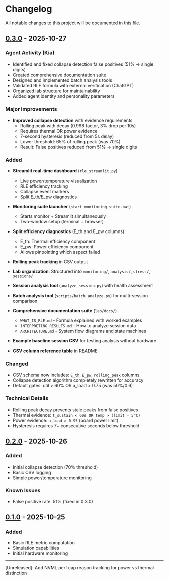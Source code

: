 # Changelog

All notable changes to this project will be documented in this file.

## [0.3.0] - 2025-10-27

### Agent Activity (Kia)
- Identified and fixed collapse detection false positives (51% → single digits)
- Created comprehensive documentation suite
- Designed and implemented batch analysis tools
- Validated RLE formula with external verification (ChatGPT)
- Organized lab structure for maintainability
- Added agent identity and personality parameters

### Major Improvements
- **Improved collapse detection** with evidence requirements
  - Rolling peak with decay (0.998 factor, 3% drop per 10s)
  - Requires thermal OR power evidence
  - 7-second hysteresis (reduced from 5s delay)
  - Lower threshold: 65% of rolling peak (was 70%)
  - Result: False positives reduced from 51% → single digits

### Added
- **Streamlit real-time dashboard** (`rle_streamlit.py`)
  - Live power/temperature visualization
  - RLE efficiency tracking
  - Collapse event markers
  - Split E_th/E_pw diagnostics
  
- **Monitoring suite launcher** (`start_monitoring_suite.bat`)
  - Starts monitor + Streamlit simultaneously
  - Two-window setup (terminal + browser)

- **Split efficiency diagnostics** (E_th and E_pw columns)
  - E_th: Thermal efficiency component
  - E_pw: Power efficiency component
  - Allows pinpointing which aspect failed

- **Rolling peak tracking** in CSV output
- **Lab organization**: Structured into `monitoring/`, `analysis/`, `stress/`, `sessions/`
- **Session analysis tool** (`analyze_session.py`) with health assessment
- **Batch analysis tool** (`scripts/batch_analyze.py`) for multi-session comparison
- **Comprehensive documentation suite** (`lab/docs/`)
  - `WHAT_IS_RLE.md` - Formula explained with worked examples
  - `INTERPRETING_RESULTS.md` - How to analyze session data
  - `ARCHITECTURE.md` - System flow diagrams and state machines
- **Example baseline session CSV** for testing analysis without hardware
- **CSV column reference table** in README

### Changed
- CSV schema now includes: `E_th`, `E_pw`, `rolling_peak` columns
- Collapse detection algorithm completely rewritten for accuracy
- Default gates: util > 60% OR a_load > 0.75 (was 50%/0.6)

### Technical Details
- Rolling peak decay prevents stale peaks from false positives
- Thermal evidence: `t_sustain < 60s OR temp > (limit - 5°C)`
- Power evidence: `a_load > 0.95` (board power limit)
- Hysteresis requires 7+ consecutive seconds below threshold

## [0.2.0] - 2025-10-26

### Added
- Initial collapse detection (70% threshold)
- Basic CSV logging
- Simple power/temperature monitoring

### Known Issues
- False positive rate: 51% (fixed in 0.3.0)

## [0.1.0] - 2025-10-25

### Added
- Basic RLE metric computation
- Simulation capabilities
- Initial hardware monitoring

---

[Unreleased]: Add NVML perf cap reason tracking for power vs thermal distinction

[0.3.0]: https://github.com/Nemeca99/RLE/releases/tag/v0.3.0
[0.2.0]: https://github.com/Nemeca99/RLE/releases/tag/v0.2.0
[0.1.0]: https://github.com/Nemeca99/RLE/releases/tag/v0.1.0

